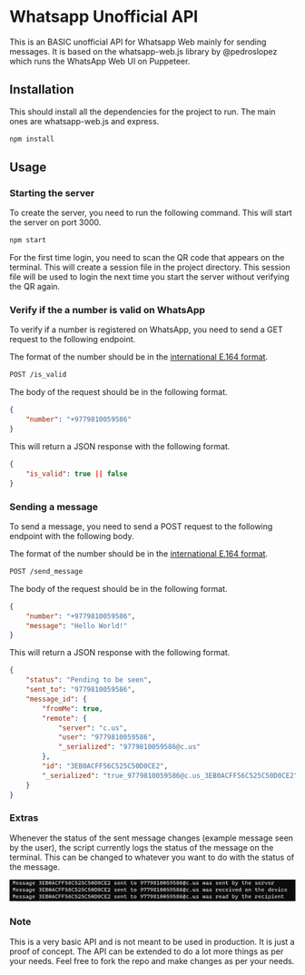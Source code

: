 # Whatsapp Unofficial API

This is an BASIC unofficial API for Whatsapp Web mainly for sending messages. It is based on the whatsapp-web.js library by @pedroslopez which runs the WhatsApp Web UI on Puppeteer.

## Installation
This should install all the dependencies for the project to run. The main ones are whatsapp-web.js and express.

```bash
npm install
```

## Usage

### Starting the server
To create the server, you need to run the following command. This will start the server on port 3000.

```bash
npm start
```

For the first time login, you need to scan the QR code that appears on the terminal. This will create a session file in the project directory. This session file will be used to login the next time you start the server without verifying the QR again.

### Verify if the a number is valid on WhatsApp
To verify if a number is registered on WhatsApp, you need to send a GET request to the following endpoint.

The format of the number should be in the [international E.164 format](https://www.twilio.com/docs/glossary/what-e164).

```bash
POST /is_valid
```

The body of the request should be in the following format.
```json
{
    "number": "+9779810059586"
}
```

This will return a JSON response with the following format.

```json
{
    "is_valid": true || false
}
```

### Sending a message

To send a message, you need to send a POST request to the following endpoint with the following body.

The format of the number should be in the [international E.164 format](https://www.twilio.com/docs/glossary/what-e164).

```bash
POST /send_message
```
The body of the request should be in the following format.
```json
{
    "number": "+9779810059586",
    "message": "Hello World!"
}
```
This will return a JSON response with the following format.

```json
{
    "status": "Pending to be seen",
    "sent_to": "9779810059586",
    "message_id": {
        "fromMe": true,
        "remote": {
            "server": "c.us",
            "user": "9779810059586",
            "_serialized": "9779810059586@c.us"
        },
        "id": "3EB0ACFF56C525C50D0CE2",
        "_serialized": "true_9779810059586@c.us_3EB0ACFF56C525C50D0CE2"
    }
}
```

### Extras
Whenever the status of the sent message changes (example message seen by the user), the script currently logs the status of the message on the terminal. This can be changed to whatever you want to do with the status of the message.

![Alt text](imgs/status_change.png)

### Note
This is a very basic API and is not meant to be used in production. It is just a proof of concept. The API can be extended to do a lot more things as per your needs. Feel free to fork the repo and make changes as per your needs.